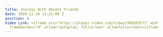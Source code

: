 ```yaml
---
title: Journey With Absent Friends
date: 2020-11-14 11:23:00 Z
position: 8
Video Link: <iframe src="https://player.vimeo.com/video/398281571" width="640" height="360"
  frameborder="0" allow="autoplay; fullscreen" allowfullscreen></iframe>
---
```



